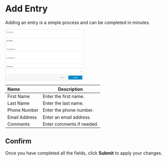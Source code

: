 # Add Entry

Adding an entry is a simple process and can be completed in minutes.

<img src="../../../../images/form-overview2.jpg" alt="form-overview2" style="width: 50%; display: block"></a>

**Name** | **Description** 
:--- | ---
First Name | Enter the first name.
Last Name | Enter the last name.
Phone Number | Enter the phone number.
Email Address | Enter an email address.
Comments |  Enter comments if needed.

## Confirm 

Once you have completed all the fields, click **Submit** to apply your changes.